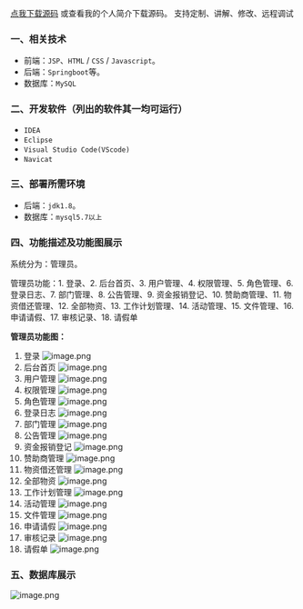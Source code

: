 [点我下载源码](https://www.oneprosol.com/detail/7211d22f66744eca9890c174981d7224)
或查看我的个人简介下载源码。
支持定制、讲解、修改、远程调试
### 一、相关技术
- 前端：`JSP`、`HTML` / `CSS` / `Javascript`。
- 后端：`Springboot`等。
- 数据库：`MySQL`

### 二、开发软件（列出的软件其一均可运行）
- `IDEA`
- `Eclipse`
- `Visual Studio Code(VScode)`
- `Navicat`
### 三、部署所需环境

- 后端：`jdk1.8`。
- 数据库：`mysql5.7以上`

### 四、功能描述及功能图展示
系统分为：管理员。

管理员功能：1. 登录、2. 后台首页、3. 用户管理、4. 权限管理、5. 角色管理、6. 登录日志、7. 部门管理、8. 公告管理、9. 资金报销登记、10. 赞助商管理、11. 物资借还管理、12. 全部物资、13. 工作计划管理、14. 活动管理、15. 文件管理、16. 申请请假、17. 审核记录、18. 请假单

**管理员功能图：**

1. 登录
![image.png](https://pic.picprosol.com/user_upload/47a0c8c315464e69858d8da56b2d15ba/2025-01-09%2016:45:04_image.png)
2. 后台首页
![image.png](https://pic.picprosol.com/user_upload/47a0c8c315464e69858d8da56b2d15ba/2025-01-09%2016:43:09_image.png)
3. 用户管理
![image.png](https://pic.picprosol.com/user_upload/47a0c8c315464e69858d8da56b2d15ba/2025-01-09%2016:43:31_image.png)
4. 权限管理
![image.png](https://pic.picprosol.com/user_upload/47a0c8c315464e69858d8da56b2d15ba/2025-01-09%2016:43:35_image.png)
5. 角色管理
![image.png](https://pic.picprosol.com/user_upload/47a0c8c315464e69858d8da56b2d15ba/2025-01-09%2016:43:39_image.png)
6. 登录日志
![image.png](https://pic.picprosol.com/user_upload/47a0c8c315464e69858d8da56b2d15ba/2025-01-09%2016:43:44_image.png)
7. 部门管理
![image.png](https://pic.picprosol.com/user_upload/47a0c8c315464e69858d8da56b2d15ba/2025-01-09%2016:43:49_image.png)
8. 公告管理
![image.png](https://pic.picprosol.com/user_upload/47a0c8c315464e69858d8da56b2d15ba/2025-01-09%2016:43:54_image.png)
9. 资金报销登记
![image.png](https://pic.picprosol.com/user_upload/47a0c8c315464e69858d8da56b2d15ba/2025-01-09%2016:44:04_image.png)
10. 赞助商管理
![image.png](https://pic.picprosol.com/user_upload/47a0c8c315464e69858d8da56b2d15ba/2025-01-09%2016:44:08_image.png)
11. 物资借还管理
![image.png](https://pic.picprosol.com/user_upload/47a0c8c315464e69858d8da56b2d15ba/2025-01-09%2016:44:17_image.png)
12. 全部物资
![image.png](https://pic.picprosol.com/user_upload/47a0c8c315464e69858d8da56b2d15ba/2025-01-09%2016:44:22_image.png)
13. 工作计划管理
![image.png](https://pic.picprosol.com/user_upload/47a0c8c315464e69858d8da56b2d15ba/2025-01-09%2016:44:28_image.png)
14. 活动管理
![image.png](https://pic.picprosol.com/user_upload/47a0c8c315464e69858d8da56b2d15ba/2025-01-09%2016:44:32_image.png)
15. 文件管理
![image.png](https://pic.picprosol.com/user_upload/47a0c8c315464e69858d8da56b2d15ba/2025-01-09%2016:44:36_image.png)
16. 申请请假
![image.png](https://pic.picprosol.com/user_upload/47a0c8c315464e69858d8da56b2d15ba/2025-01-09%2016:44:43_image.png)
17. 审核记录
![image.png](https://pic.picprosol.com/user_upload/47a0c8c315464e69858d8da56b2d15ba/2025-01-09%2016:44:48_image.png)
18. 请假单
![image.png](https://pic.picprosol.com/user_upload/47a0c8c315464e69858d8da56b2d15ba/2025-01-09%2016:44:54_image.png)

### 五、数据库展示
![image.png](https://pic.picprosol.com/user_upload/47a0c8c315464e69858d8da56b2d15ba/2025-01-09%2016:46:49_image.png)
